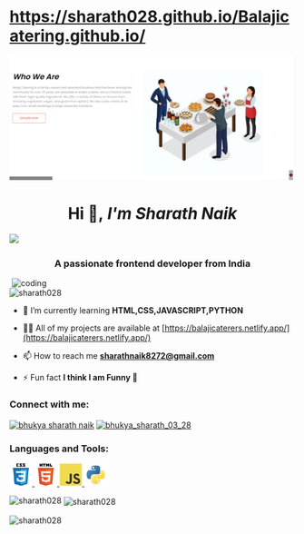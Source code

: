 # https://sharath028.github.io/Balajicatering.github.io/

<img src="Screenshot (190).png">


<h1 align="center">Hi 👋,<i> I'm Sharath Naik</i></h1>
<img src="https://media.licdn.com/dms/image/D4D16AQGpjvB_jPVvTQ/profile-displaybackgroundimage-shrink_350_1400/0/1696619517767?e=1702512000&v=beta&t=uWKbqwzuCZpMsMfJPhLNAS6sqcmpot9QJRlGRzv_JQc">
<h3 align="center">A passionate frontend developer from India</h3>
<img align="right" alt="coding" width="500" src="https://camo.githubusercontent.com/a4c584bce1c41271485d28f92aaf9f581b3c88b68ca723b6edfd58b4ba988c2b/68747470733a2f2f63646e2e6472696262626c652e636f6d2f75736572732f313138373833362f73637265656e73686f74732f363533393432392f70726f6772616d65722e676966">

<p align="left"> <img src="https://komarev.com/ghpvc/?username=sharath028&label=Profile%20views&color=0e75b6&style=flat" alt="sharath028" /> </p>

- 🌱 I’m currently learning **HTML,CSS,JAVASCRIPT,PYTHON**

- 👨‍💻 All of my projects are available at [https://balajicaterers.netlify.app/](https://balajicaterers.netlify.app/)

- 📫 How to reach me **sharathnaik8272@gmail.com**

- ⚡ Fun fact **I think I am Funny 🤔**

<h3 align="left">Connect with me:</h3>
<p align="left">
<a href="https://linkedin.com/in/bhukya sharath naik" target="blank"><img align="center" src="https://raw.githubusercontent.com/rahuldkjain/github-profile-readme-generator/master/src/images/icons/Social/linked-in-alt.svg" alt="bhukya sharath naik" height="30" width="40" /></a>
<a href="https://instagram.com/bhukya_sharath_03_28" target="blank"><img align="center" src="https://raw.githubusercontent.com/rahuldkjain/github-profile-readme-generator/master/src/images/icons/Social/instagram.svg" alt="bhukya_sharath_03_28" height="30" width="40" /></a>
</p>

<h3 align="left">Languages and Tools:</h3>
<p align="left"> <a href="https://www.w3schools.com/css/" target="_blank" rel="noreferrer"> <img src="https://raw.githubusercontent.com/devicons/devicon/master/icons/css3/css3-original-wordmark.svg" alt="css3" width="40" height="40"/> </a> <a href="https://www.w3.org/html/" target="_blank" rel="noreferrer"> <img src="https://raw.githubusercontent.com/devicons/devicon/master/icons/html5/html5-original-wordmark.svg" alt="html5" width="40" height="40"/> </a> <a href="https://developer.mozilla.org/en-US/docs/Web/JavaScript" target="_blank" rel="noreferrer"> <img src="https://raw.githubusercontent.com/devicons/devicon/master/icons/javascript/javascript-original.svg" alt="javascript" width="40" height="40"/> </a> <a href="https://www.python.org" target="_blank" rel="noreferrer"> <img src="https://raw.githubusercontent.com/devicons/devicon/master/icons/python/python-original.svg" alt="python" width="40" height="40"/> </a> </p>

<p><img align="left" src="https://github-readme-stats.vercel.app/api/top-langs?username=sharath028&show_icons=true&locale=en&layout=compact" alt="sharath028" /></p>

<p>&nbsp;<img align="center" src="https://github-readme-stats.vercel.app/api?username=sharath028&show_icons=true&locale=en" alt="sharath028" /></p>

<p><img align="center" src="https://github-readme-streak-stats.herokuapp.com/?user=sharath028&" alt="sharath028" /></p>
